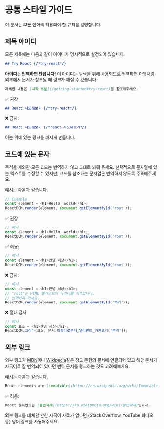 # 공통 스타일 가이드

이 문서는 **모든** 언어에 적용돼야 할 규칙을 설명합니다.

## 제목 아이디

모든 제목에는 다음과 같이 아이디가 명시적으로 설정되어 있습니다.

```md
## Try React {/*try-react*/}
```

**아이디는 번역하면 안됩니다!** 이 아이디는 탐색을 위해 사용되므로 번역하면 아래처럼 외부에서 문서가 참조될 때 링크가 깨질 수 있습니다.

```md
자세한 내용은 [시작 부분](/getting-started#try-react)을 참조해주세요.
```

✅ 권장

```md
## React 시도해보기 {/*try-react*/}
```

❌ 금지:

```md
## React 시도해보기 {/*react-시도해보기*/}
```

이는 위에 있는 링크를 깨지게 만듭니다.

## 코드에 있는 문자

주석을 제외한 모든 코드는 번역하지 않고 그대로 놔둬 주세요. 선택적으로 문자열에 있는 텍스트를 수정할 수 있지만, 코드를 참조하는 문자열은 번역하지 않도록 주의해주세요.

예시는 다음과 같습니다.
```js
// Example
const element = <h1>Hello, world</h1>;
ReactDOM.render(element, document.getElementById('root'));
```

✅ 권장

```js
// 예시
const element = <h1>Hello, world</h1>;
ReactDOM.render(element, document.getElementById('root'));
```

✅ 허용:

```js
// 예시
const element = <h1>안녕 세상</h1>;
ReactDOM.render(element, document.getElementById('root'));
```

❌ 금지:

```js
// 예시
const element = <h1>안녕 세상</h1>;
// "root"는 HTML 엘리먼트의 아이디를 의미합니다.
// 번역하지 마세요.
ReactDOM.render(element, document.getElementById('뿌리'));
```

❌ 절대 금지:

```js
// 예시
const 요소 = <h1>안녕 세상</h1>;
ReactDOM.그리다(요소, 문서.아이디로부터_엘리먼트_가져오기('뿌리'));
```

## 외부 링크

외부 링크가 [MDN]이나 [Wikipedia]같은 참고 문헌의 문서에 연결되어 있고 해당 문서가 자국어로 잘 번역되어 있다면 번역 문서를 링크하는 것도 고려해보세요.

[MDN]: https://developer.mozilla.org/en-US/
[Wikipedia]: https://en.wikipedia.org/wiki/Main_Page

예시는 다음과 같습니다.

```md
React elements are [immutable](https://en.wikipedia.org/wiki/Immutable_object).
```

✅ 허용:

```md
React 엘리먼트는 [불변객체](https://ko.wikipedia.org/wiki/불변객체)입니다.
```

외부 링크를 대체할 만한 자국어 자료가 없다면 (Stack Overflow, YouTube 비디오 등) 영어 링크를 사용해주세요.
